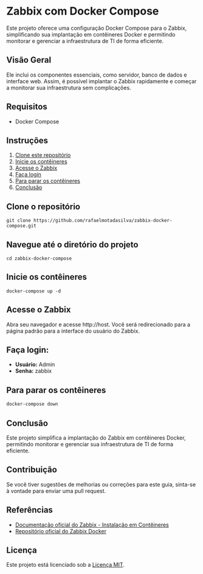 # Zabbix com Docker Compose

Este projeto oferece uma configuração Docker Compose para o Zabbix, simplificando sua implantação em contêineres Docker e permitindo monitorar e gerenciar a infraestrutura de TI de forma eficiente.

## Visão Geral

Ele inclui os componentes essenciais, como servidor, banco de dados e interface web. Assim, é possível implantar o Zabbix rapidamente e começar a monitorar sua infraestrutura sem complicações.

## Requisitos

* Docker Compose

## Instruções

1. [Clone este repositório](#clone-este-repositório)
2. [Inicie os contêineres](#inicie-os-contêineres)
3. [Acesse o Zabbix](#acesse-o-zabbix)
4. [Faça login](#faça-login)
5. [Para parar os contêineres](#para-parar-os-contêineres)
6. [Conclusão](#conclusão)

## Clone o repositório

```
git clone https://github.com/rafaelmotadasilva/zabbix-docker-compose.git
```

## Navegue até o diretório do projeto

```
cd zabbix-docker-compose
```

## Inicie os contêineres

```
docker-compose up -d
```

## Acesse o Zabbix

Abra seu navegador e acesse http://host. Você será redirecionado para a página padrão para a interface do usuário do Zabbix.

## Faça login:

- **Usuário:** Admin
- **Senha:** zabbix

## Para parar os contêineres

```bash
docker-compose down
```

## Conclusão

Este projeto simplifica a implantação do Zabbix em contêineres Docker, permitindo monitorar e gerenciar sua infraestrutura de TI de forma eficiente.

## Contribuição

Se você tiver sugestões de melhorias ou correções para este guia, sinta-se à vontade para enviar uma pull request.

## Referências

* [Documentação oficial do Zabbix - Instalação em Contêineres](https://www.zabbix.com/documentation/current/pt/manual/installation/containers)
* [Repositório oficial do Zabbix Docker](https://github.com/zabbix/zabbix-docker/)

## Licença

Este projeto está licenciado sob a [Licença MIT](LICENSE).